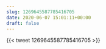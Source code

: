 ```yaml
---
slug: 1269645587785416705
date: 2020-06-07 15:01:11+00:00
draft: false
---
```


{{< tweet 1269645587785416705 >}}

